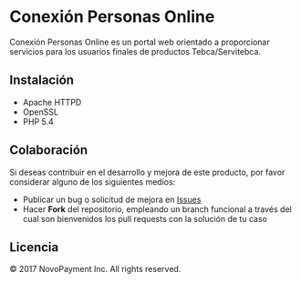 # Conexión Personas Online

Conexión Personas Online es un portal web orientado a proporcionar servicios para los usuarios finales de productos Tebca/Servitebca.


## Instalación

- Apache HTTPD
- OpenSSL
- PHP 5.4


## Colaboración

Si deseas contribuir en el desarrollo y mejora de este producto, por favor considerar alguno de los siguientes medios:

- Publicar un bug o solicitud de mejora en [Issues](./issues/new)
- Hacer **Fork** del repositorio, empleando un branch funcional a través del cual son bienvenidos los pull requests con la solución de tu caso


## Licencia

© 2017 NovoPayment Inc. All rights reserved.
